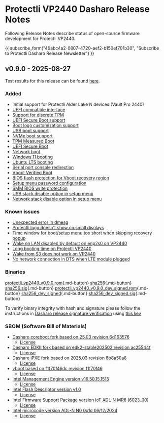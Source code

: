 # Protectli VP2440 Dasharo Release Notes

Following Release Notes describe status of open-source firmware development for
Protectli VP2440.

{{ subscribe_form("49abc4a2-0807-4720-aef2-b150ef701b30",
"Subscribe to Protectli Dasharo Release Newsletter") }}

## v0.9.0 - 2025-08-27

Test results for this release can be found
[here](https://github.com/Dasharo/osfv-results/blob/main/boards/Protectli/VP2440/v0.9.0-results.csv).

### Added

- Initial support for Protectli Alder Lake N devices (Vault Pro 2440)
- [UEFI compatible interface](https://docs.dasharo.com/unified-test-documentation/dasharo-compatibility/30M-uefi-compatible-interface/)
- [Support for discrete TPM](https://docs.dasharo.com/unified-test-documentation/dasharo-security/200-tpm-support/)
- [UEFI Secure Boot support](https://docs.dasharo.com/unified-test-documentation/dasharo-security/206-secure-boot/)
- [Boot logo customization support](https://docs.dasharo.com/unified-test-documentation/dasharo-compatibility/328-logo-customization-functionality/)
- [USB boot support](https://docs.dasharo.com/unified-test-documentation/dasharo-compatibility/31N-usb-boot/)
- [NVMe boot support](https://docs.dasharo.com/unified-test-documentation/dasharo-compatibility/312-nvme-support/)
- [TPM Measured Boot](https://docs.dasharo.com/unified-test-documentation/dasharo-security/203-measured-boot/)
- [UEFI Secure Boot](https://docs.dasharo.com/unified-test-documentation/dasharo-security/206-secure-boot/)
- [Network boot](https://docs.dasharo.com/unified-test-documentation/dasharo-compatibility/315b-netboot-utilities/)
- [Windows 11 booting](https://docs.dasharo.com/unified-test-documentation/dasharo-compatibility/31A-windows-booting/)
- [Ubuntu LTS booting](https://docs.dasharo.com/unified-test-documentation/dasharo-compatibility/308-debian-stable-and-ubuntu-lts-support/)
- [Serial port console redirection](https://docs.dasharo.com/unified-test-documentation/dasharo-compatibility/31G-ec-and-superio/#sio004001-serial-port-in-firmware)
- [Vboot Verified Boot](https://docs.dasharo.com/guides/vboot-signing/)
- [BIOS flash protection for Vboot recovery region](https://docs.dasharo.com/unified-test-documentation/dasharo-security/20J-bios-lock-support/)
- [Setup menu password configuration](https://docs.dasharo.com/dasharo-menu-docs/overview/#dasharo-menu-guides)
- [SMM BIOS write protection](https://docs.dasharo.com/dasharo-menu-docs/dasharo-system-features/#dasharo-security-options)
- [USB stack disable option in setup menu](https://docs.dasharo.com/dasharo-menu-docs/dasharo-system-features/#usb-configuration)
- [Network stack disable option in setup menu](https://docs.dasharo.com/dasharo-menu-docs/dasharo-system-features/#networking-options)

### Known issues

- [Unexpected error in dmesg](https://github.com/Dasharo/dasharo-issues/issues/1187)
- [Protectli logo doesn't show on small displays](https://github.com/Dasharo/dasharo-issues/issues/1541/)
- [Time window for boot/setup menu too short when skipping recovery popup](https://github.com/Dasharo/dasharo-issues/issues/1539)
- [Wake on LAN disabled by default on enp2s0 on VP2440](https://github.com/Dasharo/dasharo-issues/issues/1503)
- [Long booting time on Protectli VP2440](https://github.com/Dasharo/dasharo-issues/issues/1502)
- [Wake from S3 does not work on VP2440](https://github.com/Dasharo/dasharo-issues/issues/1351)
- [No network connection in DTS when LTE module plugged](https://github.com/Dasharo/dasharo-issues/issues/1289)

### Binaries

[protectli_vp2440_v0.9.0.rom][protectli_vp2440_v0.9.0.rom_file]{.md-button}
[sha256][protectli_vp2440_v0.9.0.rom_hash]{.md-button}
[sha256.sig][protectli_vp2440_v0.9.0.rom_sig]{.md-button}
[protectli_vp2440_v0.9.0_dev_signed.rom][protectli_vp2440_v0.9.0_dev_signed.rom_file]{.md-button}
[sha256_dev_signed][protectli_vp2440_v0.9.0_dev_signed.rom_hash]{.md-button}
[sha256_dev_signed.sig][protectli_vp2440_v0.9.0_dev_signed.rom_sig]{.md-button}

To verify binary integrity with hash and signature please follow the
instructions in [Dasharo release signature verification](/guides/signature-verification)
using [this key](https://raw.githubusercontent.com/3mdeb/3mdeb-secpack/master/customer-keys/protectli/release-keys/dasharo-release-0.9.x-for-protectli-signing-key.asc)

### SBOM (Software Bill of Materials)

- [Dasharo coreboot fork based on 25.03 revision 6d163576](https://github.com/Dasharo/coreboot/tree/6d163576)
    + [License](https://github.com/Dasharo/coreboot/blob/6d163576/COPYING)
- [Dasharo EDKII fork based on edk2-stable202502 revision ac25544f](https://github.com/Dasharo/edk2/tree/ac25544f)
    + [License](https://github.com/Dasharo/edk2/blob/ac25544f/License.txt)
- [Dasharo iPXE fork based on 2025.03 revision 8b8a50a8](https://github.com/Dasharo/ipxe/tree/8b8a50a8)
    + [License](https://github.com/Dasharo/ipxe/blob/8b8a50a8/COPYING.GPLv2)
- [vboot based on f1f70f46dc revision f1f70f46](https://chromium.googlesource.com/chromiumos/platform/vboot_reference/+/f1f70f46/)
    + [License](https://chromium.googlesource.com/chromiumos/platform/vboot_reference/+/f1f70f46/LICENSE)
- [Intel Management Engine version v16.50.15.1515](https://github.com/Dasharo/dasharo-blobs/blob/52647f9c/protectli/vault_adl_n/vp2440/me.bin)
    + [License](https://github.com/Dasharo/dasharo-blobs/blob/52647f9c/licenses/pv%20intel%20obl%20software%20license%20agreement%2011.2.2017.pdf)
- [Intel Flash Descriptor version v1.0](https://github.com/Dasharo/dasharo-blobs/blob/52647f9c/protectli/vault_adl_n/vp2440/descriptor.bin)
    + [License](https://github.com/Dasharo/dasharo-blobs/blob/52647f9c/licenses/pv%20intel%20obl%20software%20license%20agreement%2011.2.2017.pdf)
- [Intel Firmware Support Package version IoT ADL-N MR6 (6023_00)](https://github.com/intel/FSP/commits/86c91116/AlderLakeFspBinPkg/IoT/AlderLakeN)
    + [License](https://github.com/intel/FSP/blob/86c91116/FSP_License.pdf)
- [Intel microcode version ADL-N N0 0x1d 06/12/2024](https://github.com/intel/Intel-Linux-Processor-Microcode-Data-Files/tree/microcode-20250812/intel-ucode/06-be-00)
    + [License](https://github.com/intel/Intel-Linux-Processor-Microcode-Data-Files/blob/microcode-20250812/license)

[protectli_vp2440_v0.9.0.rom_file]: https://dl.3mdeb.com/open-source-firmware/Dasharo/protectli_vault_adln_vp2440/uefi/v0.9.0/protectli_vp2440_v0.9.0.rom
[protectli_vp2440_v0.9.0.rom_hash]: https://dl.3mdeb.com/open-source-firmware/Dasharo/protectli_vault_adln_vp2440/uefi/v0.9.0/protectli_vp2440_v0.9.0.rom.sha256
[protectli_vp2440_v0.9.0.rom_sig]: https://dl.3mdeb.com/open-source-firmware/Dasharo/protectli_vault_adln_vp2440/uefi/v0.9.0/protectli_vp2440_v0.9.0.rom.sha256.sig
[protectli_vp2440_v0.9.0_dev_signed.rom_file]: https://dl.3mdeb.com/open-source-firmware/Dasharo/protectli_vault_adln_vp2440/uefi/v0.9.0/protectli_vp2440_v0.9.0_dev_signed.rom
[protectli_vp2440_v0.9.0_dev_signed.rom_hash]: https://dl.3mdeb.com/open-source-firmware/Dasharo/protectli_vault_adln_vp2440/uefi/v0.9.0/protectli_vp2440_v0.9.0_dev_signed.rom.sha256
[protectli_vp2440_v0.9.0_dev_signed.rom_sig]: https://dl.3mdeb.com/open-source-firmware/Dasharo/protectli_vault_adln_vp2440/uefi/v0.9.0/protectli_vp2440_v0.9.0_dev_signed.rom.sha256.sig
